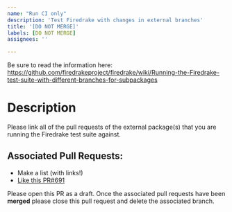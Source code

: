 ```yaml
---
name: "Run CI only"
description: 'Test Firedrake with changes in external branches'
title: '[DO NOT MERGE]'
labels: [DO NOT MERGE]
assignees: ''

---
```

Be sure to read the information here:
https://github.com/firedrakeproject/firedrake/wiki/Running-the-Firedrake-test-suite-with-different-branches-for-subpackages

# Description
Please link all of the pull requests of the external package(s) that
you are running the Firedrake test suite against.

## Associated Pull Requests:
- Make a list (with links!)
- [Like this PR#691](https://github.com/OP2/PyOP2/pull/691)

Please open this PR as a draft. Once the associated pull requests have
been **merged** please close this pull request and delete the
associated branch.

